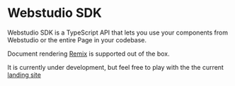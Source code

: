 # Webstudio SDK

Webstudio SDK is a TypeScript API that lets you use your components from Webstudio or the entire Page in your codebase.

Document rendering [Remix](https://remix.run/) is supported out of the box.

It is currently under development, but feel free to play with the the current [landing site](https://github.com/webstudio-is/webstudio-landing)
